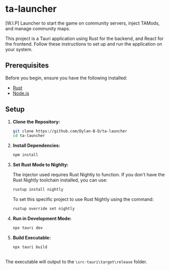 # ta-launcher
[W.I.P] Launcher to start the game on community servers, inject TAMods, and manage community maps.

This project is a Tauri application using Rust for the backend, and React for the frontend. 
Follow these instructions to set up and run the application on your system.

## Prerequisites

Before you begin, ensure you have the following installed:
- [Rust](https://www.rust-lang.org/tools/install)
- [Node.js](https://nodejs.org/)

## Setup

1. **Clone the Repository:**
   ```bash
   git clone https://github.com/Dylan-B-D/ta-launcher
   cd ta-launcher

2. **Install Dependencies:**
   ```bash
   npm install

3. **Set Rust Mode to Nighlty:**

    The injector used requires Rust Nightly to function. 
    If you don't have the Rust Nightly toolchain installed, you can use:

   ```bash
   rustup install nightly
    ```
    To set this specific project to use Rust Nightly using the command:
    
   ```bash
   rustup override set nightly

3. **Run in Development Mode:**
   ```bash
   npx tauri dev

3. **Build Executable:**
   ```bash
   npx tauri build
  
The executable will output to the `\src-tauri\target\release` folder.

